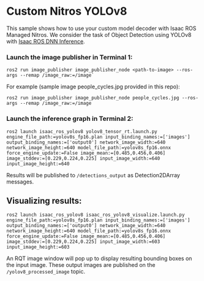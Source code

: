 # Custom Nitros YOLOv8

This sample shows how to use your custom model decoder with Isaac ROS Managed Nitros. We consider the task of Object Detection using YOLOv8 with [Isaac ROS DNN Inference](https://github.com/NVIDIA-ISAAC-ROS/isaac_ros_dnn_inference). 

### Launch the image publisher in Terminal 1:
```
ros2 run image_publisher image_publisher_node <path-to-image> --ros-args --remap /image_raw:=/image` 
```

For example (sample image people_cycles.jpg provided in this repo):
```
ros2 run image_publisher image_publisher_node people_cycles.jpg --ros-args --remap /image_raw:=/image
```

### Launch the inference graph in Terminal 2:
```
ros2 launch isaac_ros_yolov8 yolov8_tensor_rt.launch.py engine_file_path:=yolov8s_fp16.plan input_binding_names:=['images'] output_binding_names:=['output0'] network_image_width:=640 network_image_height:=640 model_file_path:=yolov8s_fp16.onnx force_engine_update:=False image_mean:=[0.485,0.456,0.406] image_stddev:=[0.229,0.224,0.225] input_image_width:=640 input_image_height:=640
```

Results will be published to `/detections_output` as Detection2DArray messages.

## Visualizing results:
```
ros2 launch isaac_ros_yolov8 isaac_ros_yolov8_visualize.launch.py engine_file_path:=yolov8s_fp16.plan input_binding_names:=['images'] output_binding_names:=['output0'] network_image_width:=640 network_image_height:=640 model_file_path:=yolov8s_fp16.onnx force_engine_update:=False image_mean:=[0.485,0.456,0.406] image_stddev:=[0.229,0.224,0.225] input_image_width:=603 input_image_height:=603
```

An RQT image window will pop up to display resulting bounding boxes on the input image. These output images are published on the `/yolov8_processed_image` topic.
